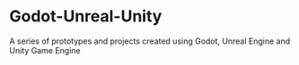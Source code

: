 # Godot-Unreal-Unity
A series of prototypes and projects created using Godot, Unreal Engine and Unity Game Engine
